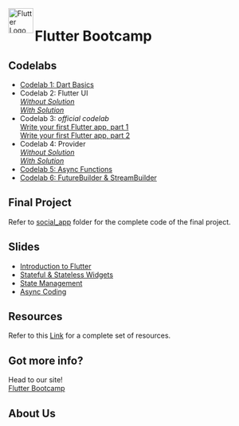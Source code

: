 <img align="left" width="50" src="https://cdn.worldvectorlogo.com/logos/flutter-logo.svg" alt="Flutter Logo">

# Flutter Bootcamp

## Codelabs

- [Codelab 1: Dart Basics](https://dartpad.dev/17a470aaf3df5c4c978f38124ebd2269)
- Codelab 2: Flutter UI
  <br/>[*Without Solution*](https://dartpad.dev/034d24887fe72ff7c7d5cb8d611380f4)
  <br/>[*With Solution*](https://dartpad.dev/776fe4454dfef250616466da71677ad2)
- Codelab 3: *official codelab*
  <br/>[Write your first Flutter app, part 1](https://codelabs.developers.google.com/codelabs/first-flutter-app-pt1/#0) 
  <br/>[Write your first Flutter app, part 2](https://codelabs.developers.google.com/codelabs/first-flutter-app-pt2/#0)
- Codelab 4: Provider
  <br/>[*Without Solution*](https://dartpad.dev/embed-flutter.html?id=c2beeaf2786fd36ed81505a9525d6851)
  <br/>[*With Solution*](https://dartpad.dev/embed-flutter.html?id=7296ae8cd915135bff7f513c2e553314)
- [Codelab 5: Async Functions](https://dartpad.dev/201a9d3358e9e4ff010f7552587ea452)
- [Codelab 6: FutureBuilder & StreamBuilder](https://dartpad.dev/a1852b9d7e817425c652de19021aaca4)

## Final Project

Refer to [social_app](https://github.com/pr-Mais/flutter-bootcamp/tree/master/social_app) folder for the complete code of the final project.

## Slides

- [Introduction to Flutter](https://docs.google.com/presentation/d/1clihYX_fC9jeV9T0lbWl1x-od4hB95g-7ZcBRaTwhDI/edit?usp=sharing)
- [Stateful & Stateless Widgets](https://docs.google.com/presentation/d/1lbrekYkW7Irn0KCaqDzNfty1HgVdXS1K08P2p1xO7eE/edit?usp=sharing)
- [State Management](https://docs.google.com/presentation/d/1EEaLy2pbUkkxJGhtpoUa4g0DcUlxvCRAXYsz_eTG8YM/edit?usp=sharing)
- [Async Coding](https://docs.google.com/presentation/d/17lhKnyh9eTn7670wJURKbA0LDVu0ATDt6JFemlctgoU/edit?usp=sharing)

## Resources
Refer to this [Link](https://github.com/pr-Mais/flutter-resources) for a complete set of resources.

## Got more info?
Head to our site!
<br/>[Flutter Bootcamp](http://bit.ly/wtm-flutter-bootcamp)

## About Us


